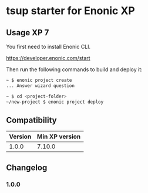 # tsup starter for Enonic XP

## Usage XP 7

You first need to install Enonic CLI.

https://developer.enonic.com/start


Then run the following commands to build and deploy it:

```bash
~ $ enonic project create
... Answer wizard question

~ $ cd <project-folder>
~/new-project $ enonic project deploy
```

## Compatibility

| Version | Min XP version |
|---------|----------------|
| 1.0.0   | 7.10.0         |

## Changelog

### 1.0.0
